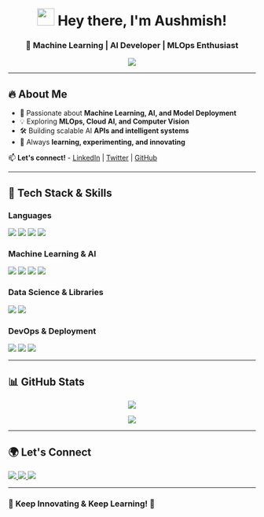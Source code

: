 <!-- Cool Animated Header -->
<h1 align="center">
  <img src="https://media.giphy.com/media/hvRJCLFzcasrR4ia7z/giphy.gif" width="35"> Hey there, I'm Aushmish!
</h1>

<h3 align="center">🚀 Machine Learning | AI Developer | MLOps Enthusiast</h3>

<p align="center">
  <img src="https://readme-typing-svg.herokuapp.com?font=Fira+Code&size=20&pause=1000&color=FFA500&center=true&width=500&lines=AI+%7C+Machine+Learning+%7C+MLOps;Building+Smart+ML+Models;Deploying+AI+with+FastAPI;Improving+Models+with+Fine-Tuning" />
</p>

---

## 🔥 **About Me**
- 🚀 Passionate about **Machine Learning, AI, and Model Deployment**  
- 💡 Exploring **MLOps, Cloud AI, and Computer Vision**  
- 🛠️ Building scalable AI **APIs and intelligent systems**  
- 🎯 Always **learning, experimenting, and innovating**  

📫 **Let's connect!** - [LinkedIn](https://linkedin.com/in/your-linkedin) | [Twitter](https://twitter.com/your-twitter) | [GitHub](https://github.com/aushmish)  

---

## 🚀 **Tech Stack & Skills**
### **Languages**
<p align="left">
  <img src="https://img.shields.io/badge/Python-3776AB?style=for-the-badge&logo=python&logoColor=white" />
  <img src="https://img.shields.io/badge/Java-ED8B00?style=for-the-badge&logo=openjdk&logoColor=white" />
  <img src="https://img.shields.io/badge/C++-00599C?style=for-the-badge&logo=c%2B%2B&logoColor=white" />
  <img src="https://img.shields.io/badge/C-00599C?style=for-the-badge&logo=c&logoColor=white" />
</p>

### **Machine Learning & AI**
<p align="left">
  <img src="https://img.shields.io/badge/TensorFlow-FF6F00?style=for-the-badge&logo=tensorflow&logoColor=white" />
  <img src="https://img.shields.io/badge/PyTorch-EE4C2C?style=for-the-badge&logo=pytorch&logoColor=white" />
  <img src="https://img.shields.io/badge/scikit--learn-F7931E?style=for-the-badge&logo=scikitlearn&logoColor=white" />
  <img src="https://img.shields.io/badge/OpenCV-5C3EE8?style=for-the-badge&logo=opencv&logoColor=white" />
</p>

### **Data Science & Libraries**
<p align="left">
  <img src="https://img.shields.io/badge/Numpy-013243?style=for-the-badge&logo=numpy&logoColor=white" />
  <img src="https://img.shields.io/badge/Pandas-150458?style=for-the-badge&logo=pandas&logoColor=white" />
</p>

### **DevOps & Deployment**
<p align="left">
  <img src="https://img.shields.io/badge/Docker-2496ED?style=for-the-badge&logo=docker&logoColor=white" />
  <img src="https://img.shields.io/badge/FastAPI-009688?style=for-the-badge&logo=fastapi&logoColor=white" />
  <img src="https://img.shields.io/badge/GitHub-181717?style=for-the-badge&logo=github&logoColor=white" />
</p>

---

## 📊 **GitHub Stats**
<p align="center">
  <img src="https://github-readme-stats.vercel.app/api?username=aushmish&show_icons=true&theme=radical" />
</p>

<p align="center">
  <img src="https://github-readme-streak-stats.herokuapp.com/?user=aushmish&theme=radical" />
</p>

---

## 🌍 **Let's Connect**
<p align="left">
  <a href="https://linkedin.com/in/your-linkedin" target="_blank">
    <img src="https://img.shields.io/badge/LinkedIn-0A66C2?style=for-the-badge&logo=linkedin&logoColor=white" />
  </a>
  <a href="https://twitter.com/your-twitter" target="_blank">
    <img src="https://img.shields.io/badge/Twitter-1DA1F2?style=for-the-badge&logo=twitter&logoColor=white" />
  </a>
  <a href="https://github.com/aushmish" target="_blank">
    <img src="https://img.shields.io/badge/GitHub-181717?style=for-the-badge&logo=github&logoColor=white" />
  </a>
</p>

---

### 🎯 **Keep Innovating & Keep Learning! 🚀**
